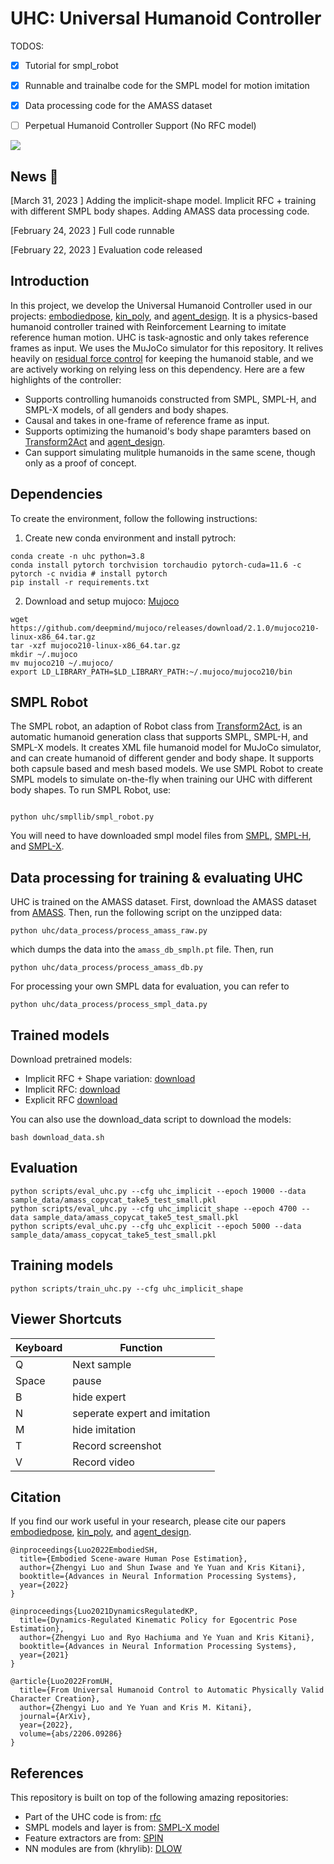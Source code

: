 # UHC: Universal Humanoid Controller

TODOS:

- [x] Tutorial for smpl_robot
- [x] Runnable and trainalbe code for the SMPL model for motion imitation 
- [x] Data processing code for the AMASS dataset
- [ ] Perpetual Humanoid Controller Support (No RFC model)




<div float="center">
  <img src="assets/gif/teaser.gif" />
</div>

## News 🚩

[March 31, 2023 ] Adding the implicit-shape model. Implicit RFC + training with different SMPL body shapes. Adding AMASS data processing code.

[February 24, 2023 ] Full code runnable

[February 22, 2023 ] Evaluation code released



## Introduction 

In this project, we develop the Universal Humanoid Controller used in our projects: [embodiedpose](https://zhengyiluo.github.io/projects/embodied_pose/), [kin_poly](https://zhengyiluo.github.io/projects/kin_poly/), and [agent_design](https://zhengyiluo.github.io/projects/agent_design/). It is a physics-based humanoid controller trained with Reinforcement Learning to imitate reference human motion. UHC is task-agnostic and only takes reference frames as input. We uses the MuJoCo simulator for this repository. It relives heavily on [residual force control](https://github.com/Khrylx/RFC) for keeping the humanoid stable, and we are actively working on relying less on this dependency. Here are a few highlights of the controller:

- Supports controlling humanoids constructed from SMPL, SMPL-H, and SMPL-X models, of all genders and body shapes.
- Causal and takes in one-frame of reference frame as input.
- Supports optimizing the humanoid's body shape paramters based on [Transform2Act](https://github.com/Khrylx/Transform2Act) and [agent_design](https://zhengyiluo.github.io/projects/agent_design/).
- Can support simulating mulitple humanoids in the same scene, though only as a proof of concept. 

## Dependencies

To create the environment, follow the following instructions: 

1. Create new conda environment and install pytroch:
```
conda create -n uhc python=3.8
conda install pytorch torchvision torchaudio pytorch-cuda=11.6 -c pytorch -c nvidia # install pytorch
pip install -r requirements.txt
```

2. Download and setup mujoco: [Mujoco](http://www.mujoco.org/)
```
wget https://github.com/deepmind/mujoco/releases/download/2.1.0/mujoco210-linux-x86_64.tar.gz
tar -xzf mujoco210-linux-x86_64.tar.gz
mkdir ~/.mujoco
mv mujoco210 ~/.mujoco/
export LD_LIBRARY_PATH=$LD_LIBRARY_PATH:~/.mujoco/mujoco210/bin
```

## SMPL Robot

The SMPL robot, an adaption of Robot class from [Transform2Act](https://github.com/Khrylx/Transform2Act), is an automatic humanoid generation class that supports SMPL, SMPL-H, and SMPL-X models. It creates XML file humanoid model for MuJoCo simulator, and can create humanoid of different gender and body shape. It supports both capsule based and mesh based models. We use SMPL Robot to create SMPL models to simulate on-the-fly when training our UHC with different body shapes. To run SMPL Robot, use:

``` 

python uhc/smpllib/smpl_robot.py

```
You will need to have downloaded smpl model files from [SMPL](https://smpl.is.tue.mpg.de/), [SMPL-H](https://smpl.is.tue.mpg.de/downloads), and [SMPL-X](https://smpl-x.is.tue.mpg.de/downloads).


## Data processing for training & evaluating UHC

UHC is trained on the AMASS dataset. First, download the AMASS dataset from [AMASS](https://amass.is.tue.mpg.de/). Then, run the following script on the unzipped data:
 

```
python uhc/data_process/process_amass_raw.py
```

which dumps the data into the `amass_db_smplh.pt` file. Then, run 

```
python uhc/data_process/process_amass_db.py
```

For processing your own SMPL data for evaluation, you can refer to 
```
python uhc/data_process/process_smpl_data.py
```


## Trained models

Download pretrained models: 
- Implicit RFC + Shape variation: [download](https://drive.google.com/file/d/16FI_Ga2iE3zfP93_XgRSVVCTL6zkDEJ_/view?usp=share_link)
- Implicit RFC: [download](https://drive.google.com/file/d/1CA3lKhIEOwzhX7IMdu_B_QnjrXfPXYnM/view?usp=share_link)
- Explicit RFC [download](https://drive.google.com/file/d/1wdsS0wRji3vFY6xvORptVdFEJLyY_I1T/view?usp=share_link)

You can also use the download_data script to download the models:
```
bash download_data.sh
```

## Evaluation
```
python scripts/eval_uhc.py --cfg uhc_implicit --epoch 19000 --data sample_data/amass_copycat_take5_test_small.pkl
python scripts/eval_uhc.py --cfg uhc_implicit_shape --epoch 4700 --data sample_data/amass_copycat_take5_test_small.pkl
python scripts/eval_uhc.py --cfg uhc_explicit --epoch 5000 --data sample_data/amass_copycat_take5_test_small.pkl
```

## Training models

```
python scripts/train_uhc.py --cfg uhc_implicit_shape
```

## Viewer Shortcuts

| Keyboard | Function |
| ---- | --- |
| Q | Next sample |
| Space | pause |
| B | hide expert |
| N | seperate expert and imitation |
| M | hide imitation |
| T | Record screenshot|
| V | Record video|

## Citation
If you find our work useful in your research, please cite our papers [embodiedpose](https://zhengyiluo.github.io/projects/embodied_pose/),  [kin_poly](https://zhengyiluo.github.io/projects/kin_poly/), and [agent_design](https://zhengyiluo.github.io/projects/agent_design/).
```
@inproceedings{Luo2022EmbodiedSH,
  title={Embodied Scene-aware Human Pose Estimation},
  author={Zhengyi Luo and Shun Iwase and Ye Yuan and Kris Kitani},
  booktitle={Advances in Neural Information Processing Systems},
  year={2022}
}

@inproceedings{Luo2021DynamicsRegulatedKP,
  title={Dynamics-Regulated Kinematic Policy for Egocentric Pose Estimation},
  author={Zhengyi Luo and Ryo Hachiuma and Ye Yuan and Kris Kitani},
  booktitle={Advances in Neural Information Processing Systems},
  year={2021}
}

@article{Luo2022FromUH,
  title={From Universal Humanoid Control to Automatic Physically Valid Character Creation},
  author={Zhengyi Luo and Ye Yuan and Kris M. Kitani},
  journal={ArXiv},
  year={2022},
  volume={abs/2206.09286}
}
``` 


## References
This repository is built on top of the following amazing repositories:
* Part of the UHC code is from: [rfc](https://github.com/Khrylx/RFC)
* SMPL models and layer is from: [SMPL-X model](https://github.com/vchoutas/smplx)
* Feature extractors are from: [SPIN](https://github.com/nkolot/SPIN)
* NN modules are from (khrylib): [DLOW](https://github.com/Khrylx/DLow)
